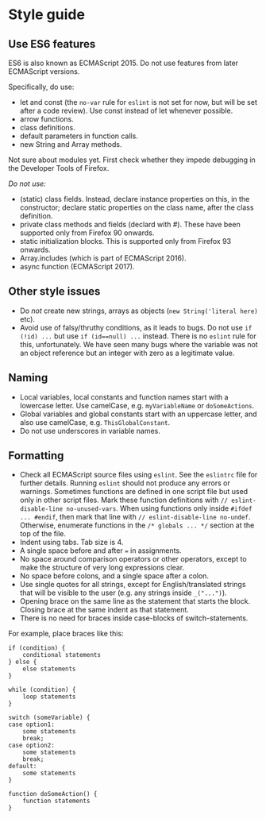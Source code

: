 #  Style guide

##  Use ES6 features
ES6 is also known as ECMAScript 2015. Do not use features from later ECMAScript versions.

Specifically, do use:
* let and const (the `no-var` rule for `eslint` is not set for now, but will be set after a code review). Use const instead of let whenever possible.
* arrow functions.
* class definitions.
* default parameters in function calls.
* new String and Array methods.

Not sure about modules yet. First check whether they impede debugging in the Developer Tools of Firefox.

*Do not use:*
* (static) class fields. Instead, declare instance properties on this, in the constructor; declare static properties on the class name, after the class definition.
* private class methods and fields (declard with #). These have been supported only from Firefox 90 onwards.
* static initialization blocks. This is supported only from Firefox 93 onwards.
* Array.includes (which is part of ECMAScript 2016).
* async function (ECMAScript 2017).

##  Other style issues
* Do *not* create new strings, arrays as objects (`new String('literal here)` etc).
* Avoid use of falsy/thruthy conditions, as it leads to bugs. Do not use `if (!id) ...` but use `if (id==null) ...` instead. There is no `eslint` rule for this, unfortunately. We have seen many bugs where the variable was not an object reference but an integer with zero as a legitimate value. 

##  Naming

* Local variables, local constants and function names start with a lowercase letter. Use camelCase, e.g. `myVariableName` or `doSomeActions`.
* Global variables and global constants start with an uppercase letter, and also use camelCase, e.g. `ThisGlobalConstant`.
* Do not use underscores in variable names.

##  Formatting

* Check all ECMAScript source files using `eslint`. See the `eslintrc` file for further details. Running `eslint` should not produce any errors or warnings.
	Sometimes functions are defined in one script file but used only in other script files. Mark these function definitions with `// eslint-disable-line no-unused-vars`.
	When using functions only inside `#ifdef ... #endif`, then mark that line with `// eslint-disable-line no-undef`. Otherwise, enumerate functions in the `/* globals ... */` section at the top of the file.
* Indent using tabs. Tab size is 4.
* A single space before and after `=` in assignments.
* No space around comparison operators or other operators, except to make the structure of very long expressions clear.
* No space before colons, and a single space after a colon.
* Use single quotes for all strings, except for English/translated strings that will be visible to the user (e.g. any strings inside `_("...")`).
* Opening brace on the same line as the statement that starts the block. Closing brace at the same indent as that statement.
* There is no need for braces inside case-blocks of switch-statements.

For example, place braces like this:

	if (condition) {
		conditional statements
	} else {
		else statements
	}
	
	while (condition) {
		loop statements
	}
	
	switch (someVariable) {
	case option1:
		some statements
		break;
	case option2:
		some statements
		break;
	default:
		some statements
	}
	
	function doSomeAction() {
		function statements
	}
